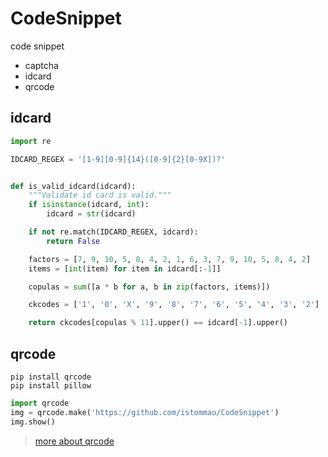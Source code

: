 # CodeSnippet
code snippet

- captcha
- idcard
- qrcode


## idcard

```python
import re

IDCARD_REGEX = '[1-9][0-9]{14}([0-9]{2}[0-9X])?'


def is_valid_idcard(idcard):
    """Validate id card is valid."""
    if isinstance(idcard, int):
        idcard = str(idcard)

    if not re.match(IDCARD_REGEX, idcard):
        return False

    factors = [7, 9, 10, 5, 8, 4, 2, 1, 6, 3, 7, 9, 10, 5, 8, 4, 2]
    items = [int(item) for item in idcard[:-1]]

    copulas = sum([a * b for a, b in zip(factors, items)])

    ckcodes = ['1', '0', 'X', '9', '8', '7', '6', '5', '4', '3', '2']

    return ckcodes[copulas % 11].upper() == idcard[-1].upper()
```


## qrcode
```shell
pip install qrcode
pip install pillow
```

```python
import qrcode
img = qrcode.make('https://github.com/istommao/CodeSnippet')
img.show()
```

> [more about qrcode](https://github.com/lincolnloop/python-qrcode)
